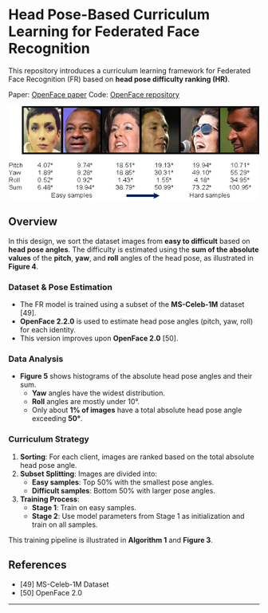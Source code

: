 # Head Pose-Based Curriculum Learning for Federated Face Recognition

This repository introduces a curriculum learning framework for Federated Face Recognition (FR) based on **head pose difficulty ranking (HR)**.

Paper: [OpenFace paper](https://ieeexplore.ieee.org/abstract/document/7477553)
Code: [OpenFace repository](https://github.com/TadasBaltrusaitis/OpenFace)

<img src="HeadPose_sort.png"> 

## Overview

In this design, we sort the dataset images from **easy to difficult** based on **head pose angles**. The difficulty is estimated using the **sum of the absolute values** of the **pitch**, **yaw**, and **roll** angles of the head pose, as illustrated in **Figure 4**.

### Dataset & Pose Estimation

- The FR model is trained using a subset of the **MS-Celeb-1M** dataset [49].
- **OpenFace 2.2.0** is used to estimate head pose angles (pitch, yaw, roll) for each identity.
- This version improves upon **OpenFace 2.0** [50].

### Data Analysis

- **Figure 5** shows histograms of the absolute head pose angles and their sum.
  - **Yaw** angles have the widest distribution.
  - **Roll** angles are mostly under 10°.
  - Only about **1% of images** have a total absolute head pose angle exceeding **50°**.

### Curriculum Strategy

1. **Sorting**: For each client, images are ranked based on the total absolute head pose angle.
2. **Subset Splitting**: Images are divided into:
   - **Easy samples**: Top 50% with the smallest pose angles.
   - **Difficult samples**: Bottom 50% with larger pose angles.
3. **Training Process**:
   - **Stage 1**: Train on easy samples.
   - **Stage 2**: Use model parameters from Stage 1 as initialization and train on all samples.

This training pipeline is illustrated in **Algorithm 1** and **Figure 3**.

## References

- [49] MS-Celeb-1M Dataset  
- [50] OpenFace 2.0

---
